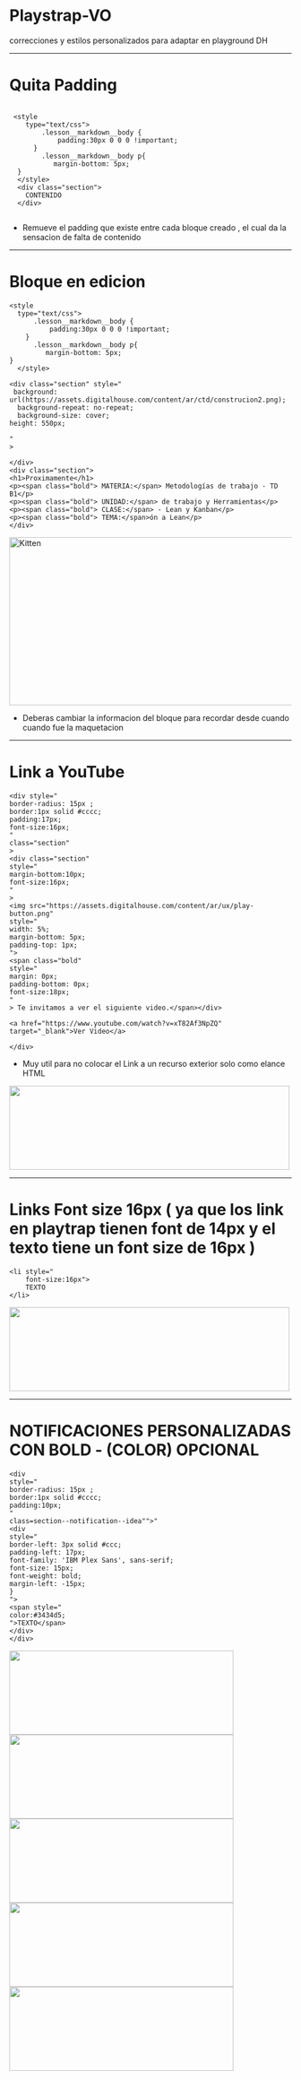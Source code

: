# Playstrap-VO
correcciones y estilos personalizados para adaptar en playground DH

____

# Quita Padding


```

 <style 
    type="text/css">
        .lesson__markdown__body {
            padding:30px 0 0 0 !important;
      }
        .lesson__markdown__body p{
           margin-bottom: 5px;
  }
  </style>
  <div class="section">
    CONTENIDO
  </div>  


```
 
 - Remueve el padding que existe entre cada bloque creado , el cual da la sensacion de falta de contenido


_____

# Bloque en edicion

```
<style 
  type="text/css">
      .lesson__markdown__body {
          padding:30px 0 0 0 !important;
    }
      .lesson__markdown__body p{
         margin-bottom: 5px;
}
  </style>

<div class="section" style="
 background: url(https://assets.digitalhouse.com/content/ar/ctd/construcion2.png);
  background-repeat: no-repeat;
  background-size: cover;
height: 550px;

"
>

</div>
<div class="section">
<h1>Proximamente</h1>
<p><span class="bold"> MATERIA:</span> Metodologías de trabajo - TD B1</p>
<p><span class="bold"> UNIDAD:</span> de trabajo y Herramientas</p>
<p><span class="bold"> CLASE:</span> - Lean y Kanban</p>
<p><span class="bold"> TEMA:</span>ón a Lean</p>
</div>
```


<img src="https://raw.githubusercontent.com/ortizvictorw/Playtrap-VO/main/Screenshot_2021-03-24%20Playground%20Digital%20House(4).png" alt="Kitten"
	title="" width="550" height="300"/>


- Deberas cambiar la informacion del bloque para recordar desde cuando cuando fue la maquetacion

____
# Link a YouTube
```
<div style="
border-radius: 15px ;
border:1px solid #cccc;
padding:17px;
font-size:16px;
" 
class="section"
>
<div class="section"
style="
margin-bottom:10px;
font-size:16px;
"
>
<img src="https://assets.digitalhouse.com/content/ar/ux/play-button.png"
style="
width: 5%;
margin-bottom: 5px;
padding-top: 1px;
">
<span class="bold"
style="
margin: 0px;
padding-bottom: 0px;
font-size:18px;
"
> Te invitamos a ver el siguiente video.</span></div>
 
<a href="https://www.youtube.com/watch?v=xT82Af3NpZQ" target="_blank">Ver Video</a>

</div>
```
- Muy util para no colocar el Link a un recurso exterior solo como elance HTML

<img src="https://raw.githubusercontent.com/ortizvictorw/Playtrap-VO/main/Screenshot_2021-03-24%20Playground%20Digital%20House(1).png" alt="" title="A cute kitten" width="500" height="150"/>

_____

# Links Font size 16px ( ya que los link en playtrap tienen font de 14px y el texto tiene un font size de 16px )

```
<li style="
	font-size:16px">
	TEXTO
</li>
```
<img src="https://raw.githubusercontent.com/ortizvictorw/Playtrap-VO/main/Screenshot_2021-03-25%20Maquetado_VictorOrtiz_UX%2BCTD(1).png" alt="" title="A cute kitten" width="500" height="150"/>


_____
# NOTIFICACIONES PERSONALIZADAS CON BOLD - (COLOR) OPCIONAL
```
<div
style="
border-radius: 15px ;
border:1px solid #cccc;
padding:10px;
"
class=section--notification--idea"">"
<div
style="
border-left: 3px solid #ccc;
padding-left: 17px;
font-family: 'IBM Plex Sans', sans-serif;
font-size: 15px;
font-weight: bold;
margin-left: -15px;
}
">
<span style="
color:#3434d5;
">TEXTO</span>
</div>
</div>
```
<img src="https://raw.githubusercontent.com/ortizvictorw/Playtrap-VO/main/Screenshot_2021-03-25%20Maquetado_VictorOrtiz_UX%2BCTD(2).png" alt="" title="A cute kitten" width="400" height="150"/>
<img src="https://raw.githubusercontent.com/ortizvictorw/Playtrap-VO/main/Screenshot_2021-03-25%20Maquetado_VictorOrtiz_UX%2BCTD(3).png" alt="" title="A cute kitten" width="400" height="150"/>
<img src="https://raw.githubusercontent.com/ortizvictorw/Playtrap-VO/main/Screenshot_2021-03-25%20Maquetado_VictorOrtiz_UX%2BCTD(5).png" alt="" title="A cute kitten" width="400" height="150"/>
<img src="https://raw.githubusercontent.com/ortizvictorw/Playtrap-VO/main/Screenshot_2021-03-25%20Maquetado_VictorOrtiz_UX%2BCTD(6).png" alt="" title="A cute kitten" width="400" height="150"/>
<img src="https://raw.githubusercontent.com/ortizvictorw/Playtrap-VO/main/Screenshot_2021-03-25%20Maquetado_VictorOrtiz_UX%2BCTD(4).png" alt="" title="A cute kitten" width="400" height="150"/>


